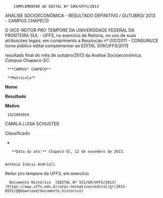         COMPLEMENTAR AO EDITAL Nº 509/UFFS/2013  

ANÁLISE SOCIOECONÔMICA - RESULTADO DEFINITIVO / OUTUBRO/ 2013 - CAMPUS CHAPECÓ

 O VICE-REITOR *PRO TEMPORE* DA UNIVERSIDADE FEDERAL DA FRONTEIRA SUL - UFFS, no exercício da Reitoria, no uso de suas atribuições legais, em cumprimento a Resolução nº 001/2011 - CONSUNI/CE torna público edital complementar ao EDITAL 509/UFFS/2013

 resultado final do mês de outubro/2013 da Análise Socioeconômica, *Campus* Chapecó-SC.

     ***CAMPUS* CHAPECÓ**

     **Matrícula**

   **Nome**

   **Resultado**

   **Motivo**

     1321801024

   CAMILA LUISA SCHUSTER

   Classificado

   -

       **Data do ato:** Chapecó-SC, 12 de novembro de 2013.   
 

    Antônio Inácio Andrioli    
 Reitor pro tempore da UFFS, em exercício 

      Documento Histórico  [EDITAL Nº 531/GR/UFFS/2013](https://www.uffs.edu.br/atos-normativos/edital/gr/2013-0531/@@download/documento_historico)     
      